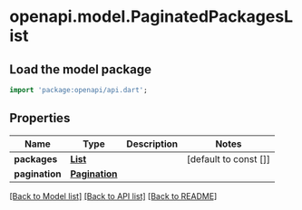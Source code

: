 # openapi.model.PaginatedPackagesList

## Load the model package
```dart
import 'package:openapi/api.dart';
```

## Properties
Name | Type | Description | Notes
------------ | ------------- | ------------- | -------------
**packages** | [**List<Package>**](Package.md) |  | [default to const []]
**pagination** | [**Pagination**](Pagination.md) |  | 

[[Back to Model list]](../README.md#documentation-for-models) [[Back to API list]](../README.md#documentation-for-api-endpoints) [[Back to README]](../README.md)


